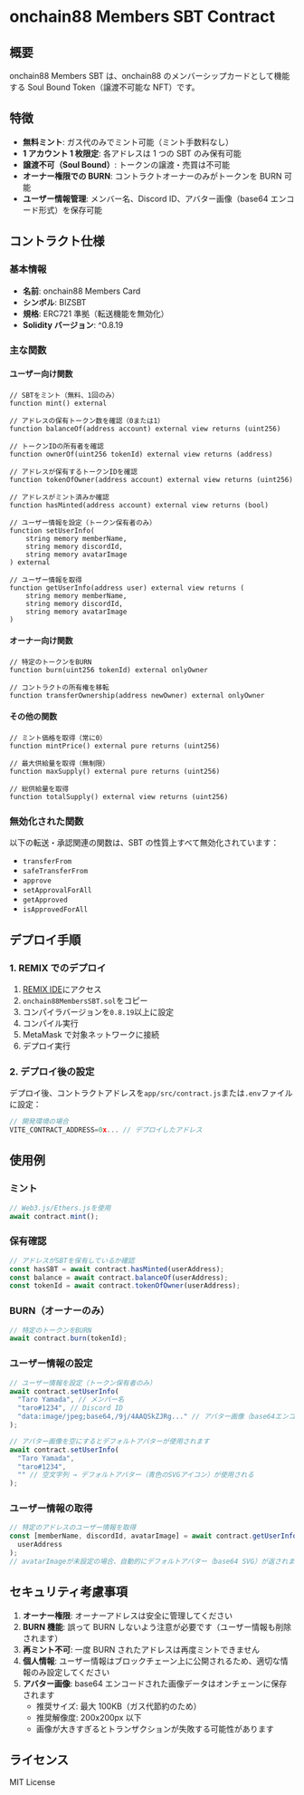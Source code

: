 # onchain88 Members SBT Contract

## 概要

onchain88 Members SBT は、onchain88 のメンバーシップカードとして機能する Soul Bound Token（譲渡不可能な NFT）です。

## 特徴

- **無料ミント**: ガス代のみでミント可能（ミント手数料なし）
- **1 アカウント 1 枚限定**: 各アドレスは 1 つの SBT のみ保有可能
- **譲渡不可（Soul Bound）**: トークンの譲渡・売買は不可能
- **オーナー権限での BURN**: コントラクトオーナーのみがトークンを BURN 可能
- **ユーザー情報管理**: メンバー名、Discord ID、アバター画像（base64 エンコード形式）を保存可能

## コントラクト仕様

### 基本情報

- **名前**: onchain88 Members Card
- **シンボル**: BIZSBT
- **規格**: ERC721 準拠（転送機能を無効化）
- **Solidity バージョン**: ^0.8.19

### 主な関数

#### ユーザー向け関数

```solidity
// SBTをミント（無料、1回のみ）
function mint() external

// アドレスの保有トークン数を確認（0または1）
function balanceOf(address account) external view returns (uint256)

// トークンIDの所有者を確認
function ownerOf(uint256 tokenId) external view returns (address)

// アドレスが保有するトークンIDを確認
function tokenOfOwner(address account) external view returns (uint256)

// アドレスがミント済みか確認
function hasMinted(address account) external view returns (bool)

// ユーザー情報を設定（トークン保有者のみ）
function setUserInfo(
    string memory memberName,
    string memory discordId,
    string memory avatarImage
) external

// ユーザー情報を取得
function getUserInfo(address user) external view returns (
    string memory memberName,
    string memory discordId,
    string memory avatarImage
)
```

#### オーナー向け関数

```solidity
// 特定のトークンをBURN
function burn(uint256 tokenId) external onlyOwner

// コントラクトの所有権を移転
function transferOwnership(address newOwner) external onlyOwner
```

#### その他の関数

```solidity
// ミント価格を取得（常に0）
function mintPrice() external pure returns (uint256)

// 最大供給量を取得（無制限）
function maxSupply() external pure returns (uint256)

// 総供給量を取得
function totalSupply() external view returns (uint256)
```

### 無効化された関数

以下の転送・承認関連の関数は、SBT の性質上すべて無効化されています：

- `transferFrom`
- `safeTransferFrom`
- `approve`
- `setApprovalForAll`
- `getApproved`
- `isApprovedForAll`

## デプロイ手順

### 1. REMIX でのデプロイ

1. [REMIX IDE](https://remix.ethereum.org)にアクセス
2. `onchain88MembersSBT.sol`をコピー
3. コンパイラバージョンを`0.8.19`以上に設定
4. コンパイル実行
5. MetaMask で対象ネットワークに接続
6. デプロイ実行

### 2. デプロイ後の設定

デプロイ後、コントラクトアドレスを`app/src/contract.js`または`.env`ファイルに設定：

```javascript
// 開発環境の場合
VITE_CONTRACT_ADDRESS=0x... // デプロイしたアドレス
```

## 使用例

### ミント

```javascript
// Web3.js/Ethers.jsを使用
await contract.mint();
```

### 保有確認

```javascript
// アドレスがSBTを保有しているか確認
const hasSBT = await contract.hasMinted(userAddress);
const balance = await contract.balanceOf(userAddress);
const tokenId = await contract.tokenOfOwner(userAddress);
```

### BURN（オーナーのみ）

```javascript
// 特定のトークンをBURN
await contract.burn(tokenId);
```

### ユーザー情報の設定

```javascript
// ユーザー情報を設定（トークン保有者のみ）
await contract.setUserInfo(
  "Taro Yamada", // メンバー名
  "taro#1234", // Discord ID
  "data:image/jpeg;base64,/9j/4AAQSkZJRg..." // アバター画像（base64エンコード形式）
);

// アバター画像を空にするとデフォルトアバターが使用されます
await contract.setUserInfo(
  "Taro Yamada",
  "taro#1234",
  "" // 空文字列 → デフォルトアバター（青色のSVGアイコン）が使用される
);
```

### ユーザー情報の取得

```javascript
// 特定のアドレスのユーザー情報を取得
const [memberName, discordId, avatarImage] = await contract.getUserInfo(
  userAddress
);
// avatarImageが未設定の場合、自動的にデフォルトアバター（base64 SVG）が返されます
```

## セキュリティ考慮事項

1. **オーナー権限**: オーナーアドレスは安全に管理してください
2. **BURN 機能**: 誤って BURN しないよう注意が必要です（ユーザー情報も削除されます）
3. **再ミント不可**: 一度 BURN されたアドレスは再度ミントできません
4. **個人情報**: ユーザー情報はブロックチェーン上に公開されるため、適切な情報のみ設定してください
5. **アバター画像**: base64 エンコードされた画像データはオンチェーンに保存されます
   - 推奨サイズ: 最大 100KB（ガス代節約のため）
   - 推奨解像度: 200x200px 以下
   - 画像が大きすぎるとトランザクションが失敗する可能性があります

## ライセンス

MIT License
